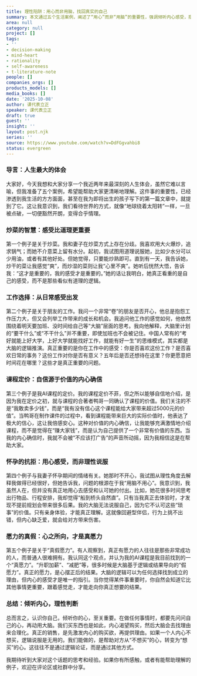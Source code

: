 ```yaml
---
title: 理性陷阱：用心而非用脑，找回真实的自己
summary: 本文通过五个生活案例，阐述了“用心”而非“用脑”的重要性，强调倾听内心感受，摆脱逻辑束缚，从而做出更符合真实自我的选择，实现真正的成长和价值。
area: null
category: null
project: []
tags:
- ''
- decision-making
- mind-heart
- rationality
- self-awareness
- t-literature-note
people: []
companies_orgs: []
products_models: []
media_books: []
date: '2025-10-08'
author: 课代表立正
speaker: 课代表立正
draft: true
guest: ''
insight: ''
layout: post.njk
series: ''
source: https://www.youtube.com/watch?v=DdFGgvahbi8
status: evergreen
---
```

### 导言：人生最大的体会

大家好，今天我想和大家分享一个我近两年来最深刻的人生体会，虽然它难以言喻，但我准备了五个案例，希望能帮助大家更清晰地理解。这件事的重要性，已经渗透到我生活的方方面面，甚至在我为即将出生的孩子写下的第一篇文章中，就提到了它。这让我意识到，我们看待世界的方式，就像“地球绕着太阳转”一样，一旦被点破，一切便豁然开朗，变得合乎情理。

### 炒菜的智慧：感受比道理更重要

第一个例子是关于炒菜。我和妻子在炒菜方式上存在分歧。我喜欢用大火爆炒，追求锅气；而她不介意菜上留有水分。起初，我试图用道理说服她，比如少水分可以少用油，或者有其他好处。但她觉得，只要能炒熟即可。直到有一天，我告诉她，炒干的菜让我感觉“爽”，而炒湿的菜则让我“心里不爽”。她听后恍然大悟，告诉我：“这才是重要的，我的感受才是重要的。”她的话让我明白，她真正看重的是自己的感受，而不是那些看似有道理的逻辑。

### 工作选择：从日常感受出发

第二个例子是关于朋友的工作。我问一个非常“卷”的朋友是否开心，他总是抱怨工作压力大，但又会列举工作带来的成长和机会。我追问他工作的感觉如何，他依然围绕着明天要加班、没时间给自己等“大脑”层面的思考。我向他解释，大脑里计划的“要干什么”或“不干什么”并不重要，即使加班也不会被记住。中国人常有的“考好就能上好大学，上好大学就能找好工作，就能有好一生”的思维模式，其实都是大脑的逻辑推演。真正重要的是你在工作中的感受：你是否喜欢这份工作？是否喜欢日常的事务？这份工作对你是否有意义？五年后是否还想待在这里？你更愿意把时间花在哪里？这些才是真正重要的问题。

### 课程定价：自信源于价值的内心确信

第三个例子是我AI课程的定价。我的课程定价不菲，但之所以能够自信地介绍，是因为我在定价之初，就与课程的合著者鸭哥一同确认了课程的价值。我们关注的不是“我敢卖多少钱”，而是“我有没有信心这个课程能给大家带来超过5000元的价值”。当鸭哥在制作课件的过程中，看到课程能带来巨大的实际价值时，他表达了极大的信心，这让我倍感安心。这种对价值的内心确信，让我能够充满激情地介绍课程，而不是觉得在“赚大家钱”，而是认为自己提供了一个非常有价值的东西。当我的内心确信时，我就不会被“不应该打广告”的声音所动摇，因为我相信这是在帮助大家。

### 怀孕的抗拒：用心感受，而非理性说服

第四个例子与我妻子怀孕期间的情绪有关。她那时不开心，我试图从理性角度去解释我做得已经很好，但她告诉我，问题的根源在于我“用脑不用心”。我意识到，我虽然人在，但并没有真正地用心去感受和认可她的付出。比如，她花很多时间思考出行物品、行程安排，我却觉得“船到桥头自然直”。只有当我真正去体验时，才发现不提前规划会带来很多后果。我的大脑无法说服自己，因为它不认可这些“琐事”的价值。只有亲身体验，才能真正理解。这就像回避型伴侣，行为上挑不出错，但内心缺乏爱，就会给对方带来伤害。

### 愿力的真假：心之所向，才是真愿力

第五个例子是关于“真假愿力”。有人观察到，真正有愿力的人往往是那些非常成功的人，而普通人很难拥有。我认同这个观点，并认为我的AI课程是我目前找到的一个“真愿力”。“升职加薪”、“减肥”等，很多时候是大脑基于逻辑或结果导向的“假愿力”。真正的愿力，是心摆正后的结果。大脑的逻辑可以为任何选择找到成立的理由，但内心的感受才是唯一的指引。当你觉得某件事重要时，你自然会知道它比其他事情更重要，跟着感觉走，才能走向你真正想要的结果。

### 总结：倾听内心，理性判断

总而言之，认识你自己，倾听你的心，至关重要。在做任何事情时，都要先问问自己的心，再动用大脑。我们买东西也是如此，内心渴望购买，然后大脑会去找理由来合理化。真正的销售，是先激发内心的购买欲，再提供理由。如果一个人内心不想买，逻辑说服是无用的。我们能做的，是帮助对方从“不想买”的心，转变为“想买”的心。这往往不是通过逻辑论证，而是通过其他方式。

我期待听到大家对这个话题的思考和经验。如果你有所感触，或者有能帮助理解的例子，欢迎在评论区或社群中分享。